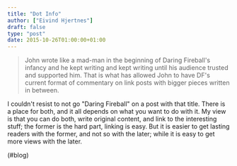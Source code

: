 ```yaml
---
title: "Dot Info"
author: ["Eivind Hjertnes"]
draft: false
type: "post"
date: 2015-10-26T01:00:00+01:00
---
```


> John wrote like a mad-man in the beginning of Daring Fireball's
> infancy and he kept writing and kept writing until his audience
> trusted and supported him. That is what has allowed John to have DF's
> current format of commentary on link posts with bigger pieces written
> in between.

I couldn't resist to not go "Daring Fireball" on a post with that title.
There is a place for both, and it all depends on what you want to do
with it. My view is that you can do both, write original content, and
link to the interesting stuff; the former is the hard part, linking is
easy. But it is easier to get lasting readers with the former, and not
so with the later; while it is easy to get more views with the later.

(#blog)
